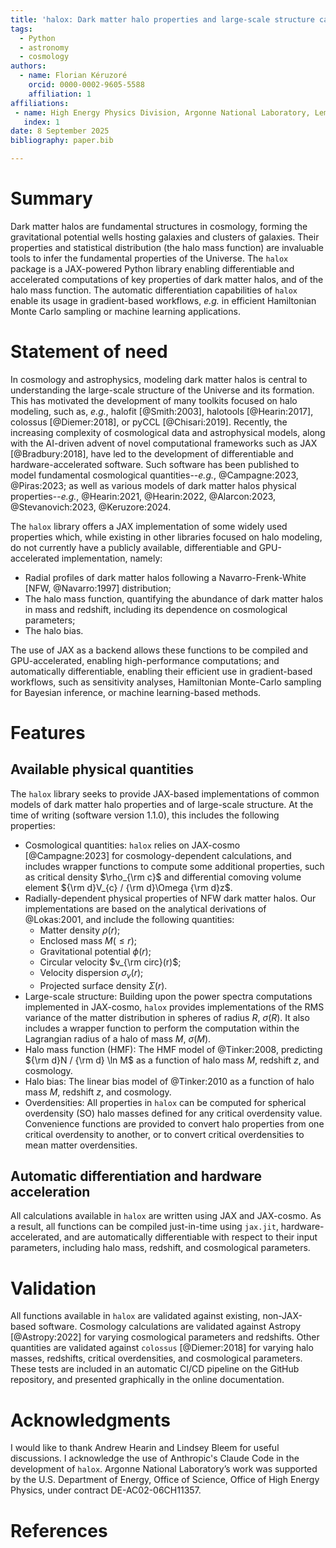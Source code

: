 ```yaml
---
title: 'halox: Dark matter halo properties and large-scale structure calculations using JAX'
tags:
  - Python
  - astronomy
  - cosmology
authors:
  - name: Florian Kéruzoré
    orcid: 0000-0002-9605-5588
    affiliation: 1
affiliations:
 - name: High Energy Physics Division, Argonne National Laboratory, Lemont, IL 60439, USA
   index: 1
date: 8 September 2025
bibliography: paper.bib

---
```


# Summary

Dark matter halos are fundamental structures in cosmology, forming the gravitational potential wells hosting galaxies and clusters of galaxies.
Their properties and statistical distribution (the halo mass function) are invaluable tools to infer the fundamental properties of the Universe.
The `halox` package is a JAX-powered Python library enabling differentiable and accelerated computations of key properties of dark matter halos, and of the halo mass function.
The automatic differentiation capabilities of `halox` enable its usage in gradient-based workflows, *e.g.* in efficient Hamiltonian Monte Carlo sampling or machine learning applications.

# Statement of need

In cosmology and astrophysics, modeling dark matter halos is central to understanding the large-scale structure of the Universe and its formation.
This has motivated the development of many toolkits focused on halo modeling, such as, *e.g.*, halofit [@Smith:2003], halotools [@Hearin:2017], colossus [@Diemer:2018], or pyCCL [@Chisari:2019].
Recently, the increasing complexity of cosmological data and astrophysical models, along with the AI-driven advent of novel computational frameworks such as JAX [@Bradbury:2018], have led to the development of differentiable and hardware-accelerated software.
Such software has been published to model fundamental cosmological quantities--*e.g.*, @Campagne:2023, @Piras:2023; as well as various models of dark matter halos physical properties--*e.g.*, @Hearin:2021, @Hearin:2022, @Alarcon:2023, @Stevanovich:2023, @Keruzore:2024.

The `halox` library offers a JAX implementation of some widely used properties which, while existing in other libraries focused on halo modeling, do not currently have a publicly available, differentiable and GPU-accelerated implementation, namely:

* Radial profiles of dark matter halos following a Navarro-Frenk-White [NFW, @Navarro:1997] distribution;
* The halo mass function, quantifying the abundance of dark matter halos in mass and redshift, including its dependence on cosmological parameters;
* The halo bias.

The use of JAX as a backend allows these functions to be compiled and GPU-accelerated, enabling high-performance computations; and automatically differentiable, enabling their efficient use in gradient-based workflows, such as sensitivity analyses, Hamiltonian Monte-Carlo sampling for Bayesian inference, or machine learning-based methods.

# Features

## Available physical quantities

The `halox` library seeks to provide JAX-based implementations of common models of dark matter halo properties and of large-scale structure.
At the time of writing (software version 1.1.0), this includes the following properties:

* Cosmological quantities: `halox` relies on JAX-cosmo [@Campagne:2023] for cosmology-dependent calculations, and includes wrapper functions to compute some additional properties, such as critical density $\rho_{\rm c}$ and differential comoving volume element ${\rm d}V_{c} / {\rm d}\Omega {\rm d}z$.
* Radially-dependent physical properties of NFW dark matter halos. Our implementations are based on the analytical derivations of @Lokas:2001, and include the following quantities:
  * Matter density $\rho(r)$;
  * Enclosed mass $M(\leq r)$;
  * Gravitational potential $\phi(r)$;
  * Circular velocity $v_{\rm circ}(r)$;
  * Velocity dispersion $\sigma_{v}(r)$;
  * Projected surface density $\Sigma(r)$.
* Large-scale structure: Building upon the power spectra computations implemented in JAX-cosmo, `halox` provides implementations of the RMS variance of the matter distribution in spheres of radius $R$, $\sigma(R)$. It also includes a wrapper function to perform the computation within the Lagrangian radius of a halo of mass $M$, $\sigma(M)$.
* Halo mass function (HMF): The HMF model of @Tinker:2008, predicting ${\rm d}N / {\rm d} \ln M$ as a function of halo mass $M$, redshift $z$, and cosmology.
* Halo bias: The linear bias model of @Tinker:2010 as a function of halo mass $M$, redshift $z$, and cosmology.
* Overdensities: All properties in `halox` can be computed for spherical overdensity (SO) halo masses defined for any critical overdensity value. Convenience functions are provided to convert halo properties from one critical overdensity to another, or to convert critical overdensities to mean matter overdensities.

## Automatic differentiation and hardware acceleration

All calculations available in `halox` are written using JAX and JAX-cosmo.
As a result, all functions can be compiled just-in-time using `jax.jit`, hardware-accelerated, and are automatically differentiable with respect to their input parameters, including halo mass, redshift, and cosmological parameters.

# Validation

All functions available in `halox` are validated against existing, non-JAX-based software.
Cosmology calculations are validated against Astropy [@Astropy:2022] for varying cosmological parameters and redshifts.
Other quantities are validated against `colossus` [@Diemer:2018] for varying halo masses, redshifts, critical overdensities, and cosmological parameters.
These tests are included in an automatic CI/CD pipeline on the GitHub repository, and presented graphically in the online documentation.

# Acknowledgments

I would like to thank Andrew Hearin and Lindsey Bleem for useful discussions.
I acknowledge the use of Anthropic's Claude Code in the development of `halox`.
Argonne National Laboratory’s work was supported by the U.S. Department of Energy, Office of Science, Office of High Energy Physics, under contract DE-AC02-06CH11357.

# References

